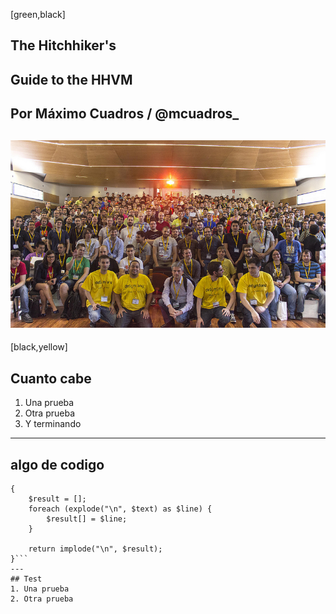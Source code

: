 [green,black]
## The Hitchhiker's
## Guide to the HHVM
Por Máximo Cuadros / @mcuadros_
---
![Example Image](/../../example/images/9151048607_b5a552c4dd_c.jpg)
---
[black,yellow]
## Cuanto cabe
1. Una prueba
2. Otra prueba
3. Y terminando
---
## algo de codigo

```protected function align($text, $path = STR_PAD_RIGHT)
{
    $result = [];
    foreach (explode("\n", $text) as $line) {
        $result[] = $line;
    }

    return implode("\n", $result);
}```
---
## Test
1. Una prueba
2. Otra prueba


